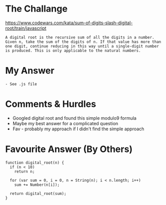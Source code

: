 # The Challange

https://www.codewars.com/kata/sum-of-digits-slash-digital-root/train/javascript

```
A digital root is the recursive sum of all the digits in a number. Given n, take the sum of the digits of n. If that value has more than one digit, continue reducing in this way until a single-digit number is produced. This is only applicable to the natural numbers.
```

# My Answer

```
- See .js file
```

# Comments & Hurdles

- Googled digital root and found this simple modulo9 formula
- Maybe my best answer for a complicated question
- Fav - probably my approach if I didn't find the simple approach

# Favourite Answer (By Others)

```
function digital_root(n) {
  if (n < 10)
    return n;

  for (var sum = 0, i = 0, n = String(n); i < n.length; i++)
    sum += Number(n[i]);

  return digital_root(sum);
}
```
